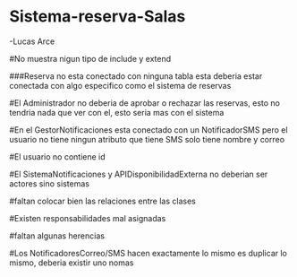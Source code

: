 # Sistema-reserva-Salas
-Lucas Arce

#No muestra nigun tipo de include y extend

###Reserva no esta conectado con ninguna tabla esta deberia estar conectada con algo especifico como el sistema de reservas

#El Administrador no deberia de aprobar o rechazar las reservas, esto no tendria nada que ver con el, esto seria mas con el sistema

#En el GestorNotificaciones esta conectado con un NotificadorSMS pero el usuario no tiene ningun atributo que tiene SMS solo tiene nombre y correo

#El usuario no contiene id

#El SistemaNotificaciones y APIDisponibilidadExterna no deberian ser actores sino sistemas

#faltan colocar bien las relaciones entre las clases

#Existen responsabilidades mal asignadas

#faltan algunas herencias

#Los NotificadoresCorreo/SMS hacen exactamente lo mismo es duplicar lo mismo, deberia existir uno nomas

